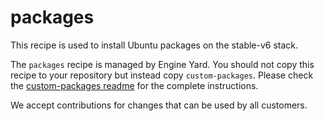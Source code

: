 # packages

This recipe is used to install Ubuntu packages on the stable-v6 stack.

The `packages` recipe is managed by Engine Yard. You should not copy this recipe to your repository but instead copy `custom-packages`. Please check the [custom-packages readme](../../custom-cookbooks/packages/cookbooks/custom-packages) for the complete instructions.

We accept contributions for changes that can be used by all customers.
